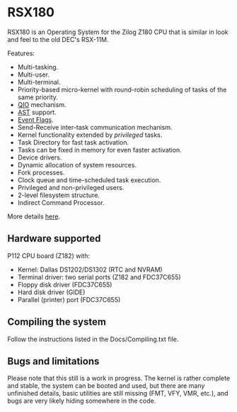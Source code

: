 # RSX180

RSX180 is an Operating System for the Zilog Z180 CPU that is similar in look
and feel to the old DEC's RSX-11M.

Features:

 * Multi-tasking.
 * Multi-user.
 * Multi-terminal.
 * Priority-based micro-kernel with round-robin scheduling of tasks of the same priority.
 * [QIO](http://www.wikipedia.com/wiki/QIO) mechanism.
 * [AST](http://www.wikipedia.org/wiki/Asynchronous_System_Trap) support.
 * [Event Flags](https://en.wikipedia.org/wiki/Event_flag).
 * Send-Receive inter-task communication mechanism.
 * Kernel functionality extended by *privileged* tasks.
 * Task Directory for fast task activation.
 * Tasks can be fixed in memory for even faster activation.
 * Device drivers.
 * Dynamic allocation of system resources.
 * Fork processes.
 * Clock queue and time-scheduled task execution.
 * Privileged and non-privileged users.
 * 2-level filesystem structure.
 * Indirect Command Processor.

More details [here](http://p112.sourceforge.net/index.php?rsx180).

## Hardware supported

P112 CPU board (Z182) with:

 * Kernel: Dallas DS1202/DS1302 (RTC and NVRAM)
 * Terminal driver: two serial ports (Z182 and FDC37C655)
 * Floppy disk driver (FDC37C655)
 * Hard disk driver (GIDE)
 * Parallel (printer) port (FDC37C655)

## Compiling the system

Follow the instructions listed in the Docs/Compiling.txt file.

## Bugs and limitations

Please note that this still is a work in progress. The kernel is rather
complete and stable, the system can be booted and used, but there are many
unfinished details, basic utilities are still missing (FMT, VFY, VMR, etc.),
and bugs are very likely hiding somewhere in the code.


